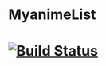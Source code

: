 # MyanimeList
#  [![Build Status](https://travis-ci.org/matthew-d-brown/myanimelist.svg?branch=master)](https://travis-ci.org/matthew-d-brown/myanimelist)

